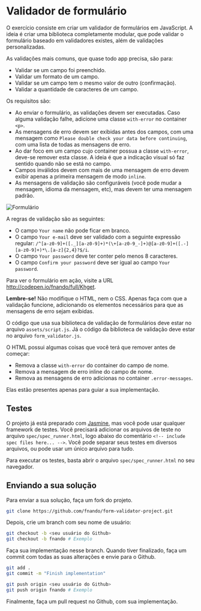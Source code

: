 # Validador de formulário

O exercício consiste em criar um validador de formulários em JavaScript. A ideia é criar uma biblioteca completamente modular, que pode validar o formulário baseado em validadores existes, além de validações personalizadas.

As validações mais comuns, que quase todo app precisa, são para:

* Validar se um campo foi preenchido.
* Validar um formato de um campo.
* Validar se um campo tem o mesmo valor de outro (confirmação).
* Validar a quantidade de caracteres de um campo.

Os requisitos são:

* Ao enviar o formulário, as validações devem ser executadas. Caso alguma validação falhe, adicione uma classe `with-error` no container `<p>`.
* As mensagens de erro devem ser exibidas antes dos campos, com uma mensagem como `Please double check your data before continuing`, com uma lista de todas as mensagens de erro.
* Ao dar foco em um campo cujo container possua a classe `with-error`, deve-se remover esta classe. A ideia é que a indicação visual só faz sentido quando não se está no campo.
* Campos inválidos devem com mais de uma mensagem de erro devem exibir apenas a primeira mensagem de modo `inline`.
* As mensagens de validação são configuráveis (você pode mudar a mensagem, idioma da mensagem, etc), mas devem ter uma mensagem padrão.

![Formulário](https://dl.dropboxusercontent.com/s/nom8gr6kez5ees1/2014-03-15%20at%2010.06.png)

A regras de validação são as seguintes:

* O campo `Your name` não pode ficar em branco.
* O campo `Your e-mail` deve ser validado com a seguinte expressão regular: `/^[a-z0-9]+([._][a-z0-9]+)*(\+[a-z0-9_-]+)@[a-z0-9]+([.-][a-z0-9]+)*\.[a-z]{2,4}?$/i`.
* O campo `Your password` deve ter conter pelo menos 8 caracteres.
* O campo `Confirm your password` deve ser igual ao campo `Your password`.

Para ver o formulário em ação, visite a URL <http://codepen.io/fnando/full/Khget>.

**Lembre-se!** Não modifique o HTML, nem o CSS. Apenas faça com que a validação funcione, adicionando os elementos necessários para que as mensagens de erro sejam exibidas.

O código que usa sua biblioteca de validação de formulários deve estar no arquivo `assets/script.js`. Já o código da biblioteca de validação deve estar no arquivo `form_validator.js`.

O HTML possui algumas coisas que você terá que remover antes de começar:

* Remova a classe `with-error` do container do campo de nome.
* Remova a mensagem de erro inline do campo de nome.
* Remova as mensagens de erro adicionas no container `.error-messages`.

Elas estão presentes apenas para guiar a sua implementação.

## Testes

O projeto já está preparado com [Jasmine](http://jasmine.github.io), mas você pode usar qualquer framework de testes. Você precisará adicionar os arquivos de teste no arquivo `spec/spec_runner.html`, logo abaixo do comentário `<!-- include spec files here... -->`. Você pode separar seus testes em diversos arquivos, ou pode usar um único arquivo para tudo.

Para executar os testes, basta abrir o arquivo `spec/spec_runner.html` no seu navegador.

## Enviando a sua solução

Para enviar a sua solução, faça um fork do projeto.

```bash
git clone https://github.com/fnando/form-validator-project.git
```

Depois, crie um branch com seu nome de usuário:

```bash
git checkout -b <seu usuário do Github>
git checkout -b fnando # Exemplo
```

Faça sua implementação nesse branch. Quando tiver finalizado, faça um commit com todas as suas alterações e envie para o Github.

```bash
git add .
git commit -m "Finish implementation"

git push origin <seu usuário do Github>
git push origin fnando # Exemplo
```

Finalmente, faça um pull request no Github, com sua implementação.
